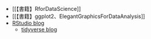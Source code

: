 - [[【書籍】RforDataScience]]
- [[【書籍】ggplot2、ElegantGraphicsForDataAnalysis]]
- [RStudio blog](https://www.rstudio.com/blog/)
  - [tidyverse blog](https://www.tidyverse.org/blog/)